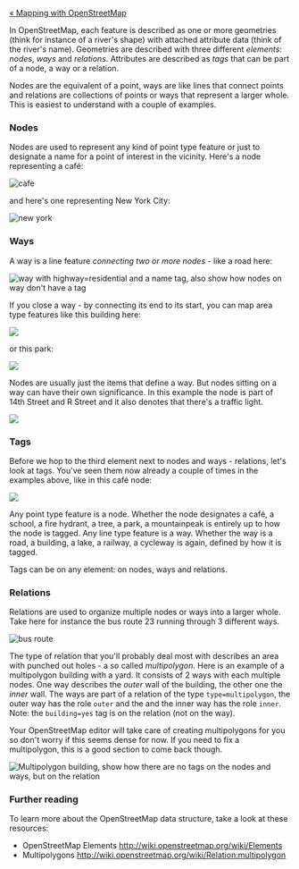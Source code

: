 [« Mapping with OpenStreetMap](https://github.com/mapbox/mapping/wiki/Mapping-with-OpenStreetMap)

In OpenStreetMap, each feature is described as one or more geometries (think for instance of a river's shape) with attached attribute data (think of the river's name). Geometries are described with three different *elements*: *nodes*, *ways* and *relations*. Attributes are described as *tags* that can be part of a node, a way or a relation.

Nodes are the equivalent of a point, ways are like lines that connect points and relations are collections of points or ways that represent a larger whole. This is easiest to understand with a couple of examples.

### Nodes

Nodes are used to represent any kind of point type feature or just to designate a name for a point of interest in the vicinity. Here's a node representing a café:

![cafe](https://s3.amazonaws.com/f.cl.ly/items/2W2k3J2L1N1q1u3I3N0Y/Screen%20Shot%202014-12-16%20at%204.01.44%20PM.png)

and here's one representing New York City:
    
![new york](https://s3.amazonaws.com/f.cl.ly/items/0G3O051s0S1M3s110L2o/Screen%20Shot%202014-12-12%20at%207.15.58%20PM.png)

### Ways

A way is a line feature *connecting two or more nodes* - like a road here:

![way with highway=residential and a name tag, also show how nodes on way don't have a tag](https://s3.amazonaws.com/f.cl.ly/items/1F2r0Y0M1c0m0J1c371G/Screen%20Shot%202014-12-12%20at%207.24.55%20PM.png)

If you close a way - by connecting its end to its start, you can map area type features like this building here:
 
![](https://s3.amazonaws.com/f.cl.ly/items/1h190m2u0h3N1Q0Q2o1G/Screen%20Shot%202014-12-12%20at%207.28.47%20PM.png)

or this park:
 
![](https://s3.amazonaws.com/f.cl.ly/items/2z0E1H041j0W0E1m0R2u/Screen%20Shot%202014-12-12%20at%207.31.44%20PM.png)

Nodes are usually just the items that define a way. But nodes sitting on a way can have their own significance. In this example the node is part of 14th Street and R Street and it also denotes that there's a traffic light.

![](https://s3.amazonaws.com/f.cl.ly/items/3V262D3F0h1L3J0V2m3B/trafficlight.gif)

### Tags

Before we hop to the third element next to nodes and ways - relations, let's look at tags. You've seen them now already a couple of times in the examples above, like in this café node:

![](https://s3.amazonaws.com/f.cl.ly/items/3h0O2m3Y2c120h1M3p0h/Screen%20Shot%202014-12-16%20at%204.01.44%20PM.png)


Any point type feature is a node. Whether the node designates a café, a school, a fire hydrant, a tree, a park, a mountainpeak is entirely up to how the node is tagged. Any line type feature is a way. Whether the way is a road, a building, a lake, a railway, a cycleway is again, defined by how it is tagged.

Tags can be on any element: on nodes, ways and relations.

### Relations

Relations are used to organize multiple nodes or ways into a larger whole. Take here for instance the bus route 23 running through 3 different ways.

![bus route](https://s3.amazonaws.com/f.cl.ly/items/2J0m3p1O0W1o1o2P3n0O/relations.gif)

The type of relation that you'll probably deal most with describes an area with punched out holes - a so called *multipolygon*.  Here is an example of a multipolygon building with a yard. It consists of 2 ways with each multiple nodes. One way describes the *outer* wall of the building, the other one the *inner* wall. The ways are part of a relation of the type `type=multipolygon`, the outer way has the role `outer` and the and the inner way has the role `inner`. Note: the `building=yes` tag is on the relation (not on the way).

Your OpenStreetMap editor will take care of creating multipolygons for you so don't worry if this seems dense for now. If you need to fix a multipolygon, this is a good section to come back though.

![Multipolygon building, show how there are no tags on the nodes and ways, but on the relation](https://s3.amazonaws.com/f.cl.ly/items/3G292J2S2D310i0t0Q13/multipolygon.gif)

### Further reading

To learn more about the OpenStreetMap data structure, take a look at these resources:

- OpenStreetMap Elements http://wiki.openstreetmap.org/wiki/Elements
- Multipolygons http://wiki.openstreetmap.org/wiki/Relation:multipolygon
